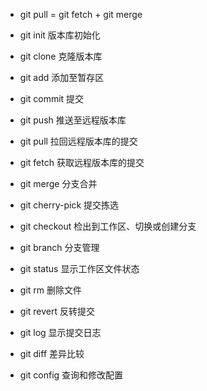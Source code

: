 - git pull = git fetch + git merge

- git init 版本库初始化
- git clone 克隆版本库
- git add 添加至暂存区
- git commit 提交
- git push 推送至远程版本库
- git pull 拉回远程版本库的提交
- git fetch 获取远程版本库的提交
- git merge 分支合并
- git cherry-pick 提交拣选
- git checkout 检出到工作区、切换或创建分支
- git branch 分支管理

- git status 显示工作区文件状态
- git rm 删除文件
- git revert 反转提交
- git log 显示提交日志
- git diff 差异比较
- git config 查询和修改配置
